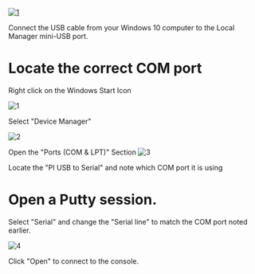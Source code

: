 <!-- 5.4 -->
[![1](http://uplogix.com/support/docs/img/Uplogix-Banner.png)](http://uplogix.com "Uplogix.com")

Connect the USB cable from your Windows 10 computer to the Local Manager mini-USB port.

# Locate the correct COM port

Right click on the Windows Start Icon

![1](http://uplogix.com/support/docs/img/lm-user-guide/Windows10USB-Photo1.png)

Select "Device Manager"

![2](http://uplogix.com/support/docs/img/lm-user-guide/Windows10USB-Photo2.png)

Open the "Ports (COM & LPT)" Section
![3](http://uplogix.com/support/docs/img/lm-user-guide/Windows10USB-Photo3.png)

Locate the "PI USB to Serial" and note which COM port it is using

# Open a Putty session.

Select "Serial" and change the "Serial line" to match the COM port noted earlier.

![4](http://uplogix.com/support/docs/img/lm-user-guide/Windows10USB-Photo4.png)

Click "Open" to connect to the console.

